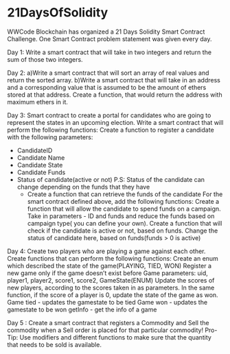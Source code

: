 # 21DaysOfSolidity
WWCode Blockchain has organized a 21 Days Solidity Smart Contract Challenge. One Smart Contract problem statement was given every day.


Day 1: Write a smart contract that will take in two integers and return the sum of those two integers.

Day 2: 
a)Write a smart contract that will sort an array of real values and return the sorted array.
b)Write a smart contract that will take in an address and a corresponding value that is assumed to be the amount of ethers stored at that address. Create a function, that would return the address with maximum ethers in it.

Day 3: Smart contract to create a portal for candidates who are going to represent the states in an upcoming election.
Write a smart contract that will perform the following functions:
Create a function to register a candidate with the following parameters:
- CandidateID
- Candidate Name
- Candidate State
- Candidate Funds
- Status of candidate(active or not)
P.S: Status of the candidate can change depending on the funds that they have
   -  Create a function that can retrieve the funds of the candidate
For the smart contract defined above, add the following functions:
Create a function that will allow the candidate to spend funds on a campaign. Take in parameters - ID and funds and reduce the funds based on campaign type( you can define your own).
Create a function that will check if the candidate is active or not, based on funds. Change the status of candidate here, based on funds(funds > 0 is active)

Day 4: Create two players who are playing a game against each other. Create functions that can perform the following functions:
Create an enum which described the state of the game(PLAYING, TIED, WON)
Register a new game only if the game doesn’t exist before
Game parameters: uid, player1, player2, score1, score2, GameState(ENUM)
Update the scores of new players, according to the scores taken in as parameters. In the same function, if the score of a player is 0, update the state of the game as won.
Game tied - updates the gamestate to be tied
Game won - updates the gamestate to be won
getInfo - get the info of a game


Day 5 : Create a smart contract that registers a Commodity and Sell the commodity when a Sell order is placed for that particular commodity!
Pro-Tip: Use modifiers and different functions to make sure that the quantity that needs to be sold is available.

